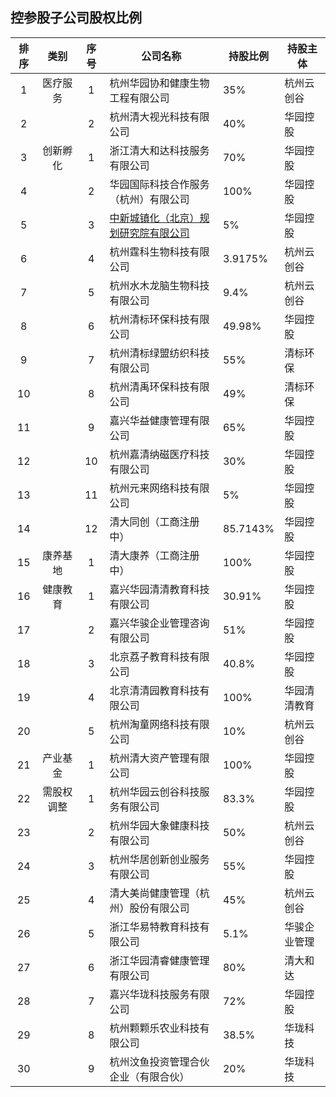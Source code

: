 ## 控参股子公司股权比例

|排序|类别|序号|公司名称|持股比例|持股主体|
|:--:|:---:|:--:|----|----|----|
|1|医疗服务|1|杭州华园协和健康生物工程有限公司|35%|杭州云创谷|
|2||2|杭州清大视光科技有限公司|40%|华园控股|
|3|创新孵化|1|浙江清大和达科技服务有限公司|70%|华园控股|
|4||2|华园国际科技合作服务（杭州）有限公司|100%|华园控股|
|5||3|[中新城镇化（北京）规划研究院有限公司](https://github.com/bitbyte27/Management/blob/master/Subsidiary_Contact_Record/zhongxinchengzhenhua.md)|5%|华园控股|
|6||4|杭州霆科生物科技有限公司|3.9175%|杭州云创谷|
|7||5|杭州水木龙脑生物科技有限公司|9.4%|杭州云创谷|
|8||6|杭州清标环保科技有限公司|49.98%|华园控股|
|9||7|杭州清标绿盟纺织科技有限公司|55%|清标环保|
|10||8|杭州清禹环保科技有限公司|49%|清标环保|
|11||9|嘉兴华益健康管理有限公司|65%|华园控股|
|12||10|杭州嘉清纳磁医疗科技有限公司|30%|华园控股|
|13||11|杭州元来网络科技有限公司|5%|华园控股|
|14||12|清大同创（工商注册中）|85.7143%|华园控股|
|15|康养基地|1|清大康养（工商注册中）|100%|华园控股|
|16|健康教育|1|嘉兴华园清清教育科技有限公司|30.91%|华园控股|
|17||2|嘉兴华骏企业管理咨询有限公司|51%|华园控股|
|18||3|北京荔子教育科技有限公司|40.8%|华园控股|
|19||4|北京清清园教育科技有限公司|100%|华园清清教育|
|20||5|杭州淘童网络科技有限公司|10%|杭州云创谷|
|21|产业基金|1|杭州清大资产管理有限公司|100%|华园控股|
|22|需股权调整|1|杭州华园云创谷科技服务有限公司|83.3%|华园控股|
|23||2|杭州华园大象健康科技有限公司|50%|杭州云创谷|
|24||3|杭州华居创新创业服务有限公司|55%|华园控股|
|25||4|清大美尚健康管理（杭州）股份有限公司|45%|杭州云创谷|
|26||5|浙江华易特教育科技有限公司|5.1%|华骏企业管理|
|27||6|浙江华园清睿健康管理有限公司|80%|清大和达|
|28||7|嘉兴华珑科技服务有限公司|72%|华园控股|
|29||8|杭州颗颗乐农业科技有限公司|38.5%|华珑科技|
|30||9|杭州汶鱼投资管理合伙企业（有限合伙）|20%|华珑科技|
